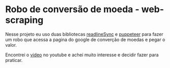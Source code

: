 # Robo de conversão de moeda - web-scraping

Nesse projeto eu uso duas bibliotecas [readlineSync](https://www.npmjs.com/package/readline-sync) e [puppeteer](https://www.npmjs.com/package/puppeteer) para fazer um robo que acessa a pagina do google de converção de moedas e pegar o valor.

Encontrei o [video](https://www.youtube.com/watch?v=4W55nFDyIrc&ab_channel=DevSoutinho "link") no youtube e achei muito interesse e decidir fazer para praticar.


